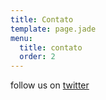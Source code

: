 ```yaml
---
title: Contato
template: page.jade
menu:
  title: contato
  order: 2
---
```


follow us on [twitter](https://twitter.com/)
